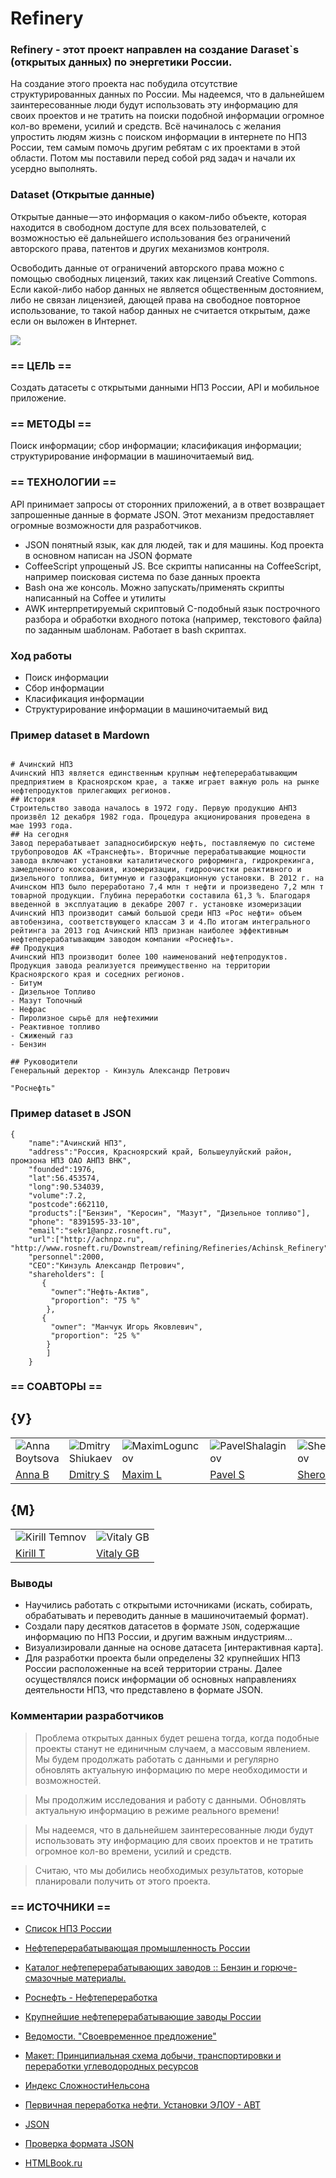 # Refinery

### Refinery - этот проект направлен на создание Daraset`s (открытых данных) по энергетики России.

На создание этого проекта нас побудила отсутствие структурированных данных по России. Мы надеемся, что в дальнейшем заинтересованные люди будут использовать эту информацию для своих проектов и не тратить на поиски подобной информации огромное кол-во времени, усилий и средств.
Всё начиналось с желания упростить людям жизнь с поиском информации в интернете по НПЗ России, тем самым помочь другим ребятам с их проектами в этой области. Потом мы поставили перед собой ряд задач и начали их усердно выполнять.
### Dataset (Открытые данные)

Открытые данные — это информация о каком-либо объекте, которая находится в свободном доступе для всех пользователей, с возможностью её дальнейшего использования без ограничений авторского права, патентов и других механизмов контроля.

Освободить данные от ограничений авторского права можно с помощью свободных лицензий, таких как лицензий Creative Commons. Если какой-либо набор данных не является общественным достоянием, либо не связан лицензией, дающей права на свободное повторное использование, то такой набор данных не считается открытым, даже если он выложен в Интернет.

![](https://d262ilb51hltx0.cloudfront.net/max/800/1*TZxa9ek2tPbrZK0xT8V2DQ.jpeg)

### == ЦЕЛЬ ==
Создать датасеты с открытыми данными НПЗ России, API и мобильное приложение.

### == МЕТОДЫ ==
Поиск информации; сбор информации; класификация информации; структурирование информации в машиночитаемый вид.

### == ТЕХНОЛОГИИ ==
API принимает запросы от сторонних приложений, а в ответ возвращает запрошенные данные в формате JSON. Этот механизм предоставляет огромные возможности для разработчиков.

- JSON понятный язык, как для людей, так и для машины. Код проекта в основном написан на JSON формате
- CoffeeScript упрощеный JS. Все скрипты написанны на CoffeeScript, например поисковая система по базе данных проекта
- Bash она же консоль. Можно запускать/применять скрипты написанный на Coffee и утилиты
- AWK интерпретируемый скриптовый C-подобный язык построчного разбора и обработки входного потока (например, текстового файла) по заданным шаблонам. Работает в bash скриптах.


### Ход работы

- Поиск информации 
- Cбор информации 
- Класификация информации 
- Структурирование информации в машиночитаемый вид

### Пример dataset в Mardown
```

# Ачинский НПЗ
Ачинский НПЗ является единственным крупным нефтеперерабатывающим предприятием в Красноярском крае, а также играет важную роль на рынке нефтепродуктов прилегающих регионов.
## История
Строительство завода началось в 1972 году. Первую продукцию АНПЗ произвёл 12 декабря 1982 года. Процедура акционирования проведена в мае 1993 года.
## На сегодня 
Завод перерабатывает западносибирскую нефть, поставляемую по системе трубопроводов АК «Транснефть». Вторичные перерабатывающие мощности завода включают установки каталитического риформинга, гидрокрекинга, замедленного коксования, изомеризации, гидроочистки реактивного и дизельного топлива, битумную и газофракционную установки. В 2012 г. на Ачинском НПЗ было переработано 7,4 млн т нефти и произведено 7,2 млн т товарной продукции. Глубина переработки составила 61,3 %. Благодаря введенной в эксплуатацию в декабре 2007 г. установке изомеризации Ачинский НПЗ производит самый большой среди НПЗ «Рос нефти» объем автобензина, соответствующего классам 3 и 4.По итогам интегрального рейтинга за 2013 год Ачинский НПЗ признан наиболее эффективным нефтеперерабатывающим заводом компании «Роснефть». 
## Продукция
Ачинский НПЗ производит более 100 наименований нефтепродуктов. Продукция завода реализуется преимущественно на территории Красноярского края и соседних регионов.
- Битум
- Дизельное Топливо
- Мазут Топочный
- Нефрас
- Пиролизное сырьё для нефтехимии
- Реактивное топливо
- Сжиженый газ
- Бензин

## Руководители
Генеральный деректор - Кинзуль Александр Петрович

"Роснефть"
```

### Пример dataset в JSON

```
{
    "name":"Ачинский НПЗ",
    "address":"Россия, Красноярский край, Большеулуйский район, промзона НПЗ ОАО АНПЗ ВНК",
    "founded":1976,
    "lat":56.453574,
    "long":90.534039,
    "volume":7.2,
    "postcode":662110,
    "products":["Бензин", "Керосин", "Мазут", "Дизельное топливо"],
    "phone": "8391595-33-10",
    "email":"sekr1@anpz.rosneft.ru",
    "url":["http://achnpz.ru", "http://www.rosneft.ru/Downstream/refining/Refineries/Achinsk_Refinery"],
    "personnel":2000,
    "CEO":"Кинзуль Александр Петрович",
    "shareholders": [ 
       {  
         "owner":"Нефть-Актив", 
         "proportion": "75 %"
        },
       {
         "owner": "Манчук Игорь Яковлевич",
         "proportion": "25 %"
        }
        ]
    }
```
### == СОАВТОРЫ ==

## {У}

|    |    |    |    |    |    |    |    |
|----|----|----|----|----|----|----|----|
|![Anna Boytsova](http://soda-io.github.io/BIGDATA/images/anna.jpg) |![Dmitry Shiukaev](https://avatars3.githubusercontent.com/u/5991448?s=74)|![MaximLoguncov](https://avatars2.githubusercontent.com/u/3838734?s=74)|![PavelShalaginov](https://avatars0.githubusercontent.com/u/3833771?s=74)|![SherozKarimov](https://avatars0.githubusercontent.com/u/4226210?s=74) |![ArtemKvadzba](https://avatars3.githubusercontent.com/u/4639509?s=74) | ![Misha Rubnicov](https://avatars1.githubusercontent.com/u/6498865?s=74) | ![George Ovchinnikov](https://avatars1.githubusercontent.com/u/6061182?s=74) |    
| [Anna B](https://twitter.com/BoytsovaAnna) | [Dmitry S](https://github.com/DmitryShiukaev) | [Maxim L](https://github.com/MaximLoguncov) | [Pavel S](https://github.com/PavelShalaginov)| [Sheroz K](https://github.com/SherozKarimov) | [Artem K](https://github.com/ArtemKvadzba) | [Misha R](https://github.com/MishaRubnikov) | [George O](https://github.com/GeorgeOvchinnikov) |






## {M}  

|    |    | 
|----|----|
|![Kirill Temnov](https://avatars1.githubusercontent.com/u/147170?s=74) | ![Vitaly GB](https://avatars0.githubusercontent.com/u/842476?s=74) |
|[Kirill T](https://github.com/KirillTemnov) |[Vitaly GB](https://github.com/VitalyGB)


### Выводы

>
 - Научились работать с открытыми источниками (искать, собирать, обрабатывать и переводить данные в машиночитаемый формат). 
 - Создали пару десятков датасетов в формате `JSON`, содержащие информацию по НПЗ России, и другим важным индустриям...
 - Визуализировали данные на основе датасета [интерактивная карта].
 - Для разработки проекта были определены 32 крупнейших НПЗ России расположенные на всей территории страны. Далее осуществлялся поиск информации об основных направлениях деятельности НПЗ, что представлено в формате  JSON.  

### Комментарии разработчиков 
> Проблема открытых данных будет решена тогда, когда подобные проекты станут не единичным случаем, а массовым явлением. Мы будем продолжать работать с данными и регулярно обновлять актуальную информацию по мере необходимости и возможностей. 

> Мы продолжим исследования и работу с данными. Обновлять актуальную информацию в режиме реального времени!

> Мы надеемся, что в дальнейшем заинтересованные люди будут использовать эту информацию для своих проектов и не тратить огромное кол-во времени, усилий и средств.

> Считаю, что мы добились необходимых результатов, которые планировали получить от этого проекта.

### == ИСТОЧНИКИ ==
 - [Список НПЗ России](http://www.wiki-prom.ru/20otrasl.html)
 
 - [Нефтеперерабатывающая промышленность России](http://ru.wikipedia.org/wiki/Нефтеперерабатывающая_промышленность_России)
 
 - [Каталог нефтеперерабатывающих заводов :: Бензин и горюче-смазочные материалы.](http://www.benzol.ru/npz/?status=2&page=1)
 
 - [Роснефть - Нефтепереработка](http://www.rosneft.ru/Downstream/refining/)
 
 - [Крупнейшие нефтеперерабатывающие заводы России](http://neftegas.info/engine/info/krupnjejshije-njeftjepjerjerabatyvajushhije-zavody-rossii)
 
 - [Ведомости. "Своевременное предложение"](http://tbu.com.ua/digest/svoevremennoe_predlojenie.html)
 
 - [Макет: Принципиальная схема добычи, транспортировки и переработки углеводородных ресурсов](http://www.maket-russia.ru/portfolio/portfolio-uchebnye-makety-i-modeli/maket-printsipialnaya-skhema-dobychi-transportirovki-i-pererabotki-uglevodorodnykh-resursov/)
 
 - [Индекс СложностиНельсона](http://neftegaz.ru/tech_library/view/4679)
 
 - [Первичная переработка нефти. Установки ЭЛОУ - АВТ](http://e-him.ru/?page=dynamic&section=61&article=1165) 
 
 - [JSON](http://ru.wikipedia.org/wiki/JSON) 
 
 - [Проверка формата JSON](http://jsonformatter.curiousconcept.com/)
 
 - [HTMLBook.ru](http://htmlbook.ru/html5)


